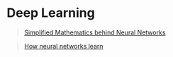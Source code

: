 # Deep Learning
> [Simplified Mathematics behind Neural Networks](https://towardsdatascience.com/simplified-mathematics-behind-neural-networks-f2b7298f86a4)

> [How neural networks learn](https://towardsdatascience.com/how-neural-networks-learn-5ded46a13546)
